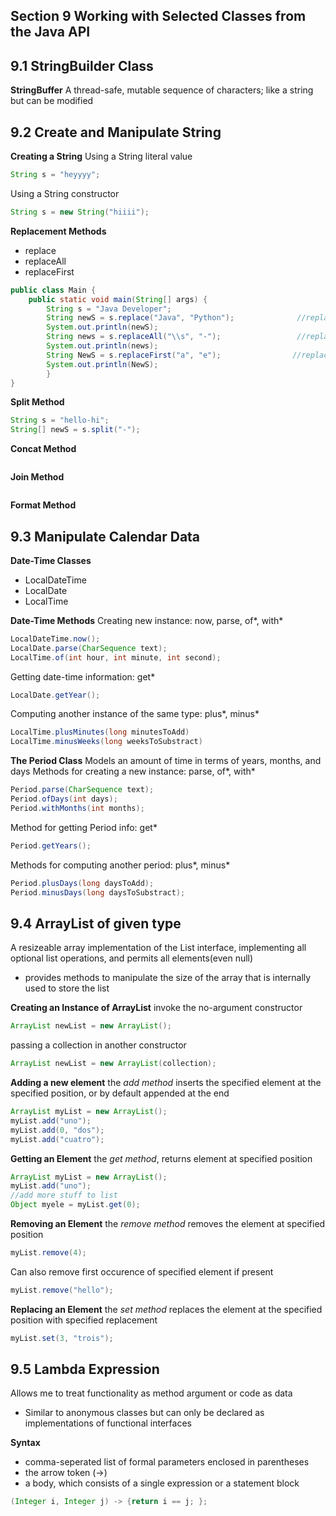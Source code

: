 ## Section 9 Working with Selected Classes from the Java API

## 9.1 StringBuilder Class
**StringBuffer**
A thread-safe, mutable sequence of characters; like a string but can be modified 

## 9.2 Create and Manipulate String
**Creating a String**
Using a String literal value
```java
String s = "heyyyy";
```
Using a String constructor
```java
String s = new String("hiiii");
```
**Replacement Methods**
- replace
- replaceAll
- replaceFirst
```java
public class Main {
    public static void main(String[] args) {
        String s = "Java Developer";
        String newS = s.replace("Java", "Python");              //replace method
        System.out.println(newS);
        String news = s.replaceAll("\\s", "-");                 //replaceAll method
        System.out.println(news);
        String NewS = s.replaceFirst("a", "e");                //replaceFirst method
        System.out.println(NewS);
        }
}
```

**Split Method**
```java
String s = "hello-hi";
String[] newS = s.split("-");
```

**Concat Method**
```java

```

**Join Method**
```java

```

**Format Method**


## 9.3 Manipulate Calendar Data
**Date-Time Classes**
- LocalDateTime
- LocalDate
- LocalTime

**Date-Time Methods**
Creating new instance: now, parse, of*, with*  
```java
LocalDateTime.now();
LocalDate.parse(CharSequence text);
LocalTime.of(int hour, int minute, int second);
```
Getting date-time information: get*  
```java
LocalDate.getYear();
```
Computing another instance of the same type: plus*, minus*  
```java
LocalTime.plusMinutes(long minutesToAdd)
LocalTime.minusWeeks(long weeksToSubstract)
```

**The Period Class**
Models an amount of time in terms of years, months, and days
Methods for creating a new instance: parse, of*, with*
```java
Period.parse(CharSequence text);
Period.ofDays(int days);
Period.withMonths(int months);
```
Method for getting Period info: get*
```java
Period.getYears();
```
Methods for computing another period: plus*, minus*
```java
Period.plusDays(long daysToAdd);
Period.minusDays(long daysToSubstract);
```

## 9.4 ArrayList of given type
A resizeable array implementation of the List interface, implementing all optional list operations, and permits all elements(even null)
- provides methods to manipulate the size of the array that is internally used to store the list

**Creating an Instance of ArrayList**
invoke the no-argument constructor
```java
ArrayList newList = new ArrayList();
```
passing a collection in another constructor
```java
ArrayList newList = new ArrayList(collection);
```

**Adding a new element**
the *add method* inserts the specified element at the specified position, or by default appended at the end
```java
ArrayList myList = new ArrayList();
myList.add("uno");
myList.add(0, "dos");
myList.add("cuatro");
```

**Getting an Element**
the *get method*, returns element at specified position
```java
ArrayList myList = new ArrayList();
myList.add("uno");
//add more stuff to list
Object myele = myList.get(0);
```

**Removing an Element**
the *remove method* removes the element at specified position
```java
myList.remove(4);
```
Can also remove first occurence of specified element if present
```java
myList.remove("hello");
```

**Replacing an Element**
the *set method* replaces the element at the specified position with specified replacement
```java
myList.set(3, "trois");
```

## 9.5 Lambda Expression
Allows me to treat functionality as method argument or code as data
- Similar to anonymous classes but can only be declared as implementations of functional interfaces

**Syntax**
- comma-seperated list of formal parameters enclosed in parentheses
- the arrow token (->)
- a body, which consists of a single expression or a statement block
```java
(Integer i, Integer j) -> {return i == j; };

